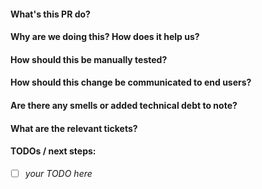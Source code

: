 #### What's this PR do?

#### Why are we doing this? How does it help us?

#### How should this be manually tested?

#### How should this change be communicated to end users?

#### Are there any smells or added technical debt to note?

#### What are the relevant tickets?

#### TODOs / next steps:

* [ ] *your TODO here*
